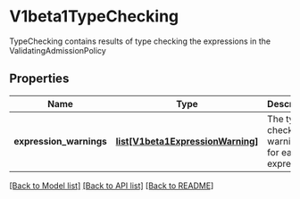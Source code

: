 # V1beta1TypeChecking

TypeChecking contains results of type checking the expressions in the ValidatingAdmissionPolicy
## Properties
Name | Type | Description | Notes
------------ | ------------- | ------------- | -------------
**expression_warnings** | [**list[V1beta1ExpressionWarning]**](V1beta1ExpressionWarning.md) | The type checking warnings for each expression. | [optional] 

[[Back to Model list]](../README.md#documentation-for-models) [[Back to API list]](../README.md#documentation-for-api-endpoints) [[Back to README]](../README.md)


